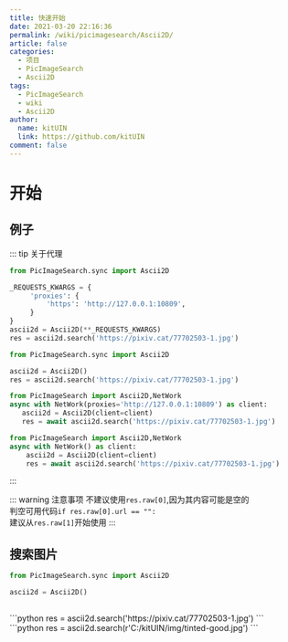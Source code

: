 ```yaml
---
title: 快速开始
date: 2021-03-20 22:16:36
permalink: /wiki/picimagesearch/Ascii2D/
article: false
categories:
  - 项目
  - PicImageSearch
  - Ascii2D
tags:
  - PicImageSearch
  - wiki
  - Ascii2D
author: 
  name: kitUIN
  link: https://github.com/kitUIN
comment: false
---
```

# 开始

## 例子
::: tip 关于代理
<code-group>

  <code-block title="使用代理" active>

  ```python
  from PicImageSearch.sync import Ascii2D

  _REQUESTS_KWARGS = {
       'proxies': {
           'https': 'http://127.0.0.1:10809',
       }
  }
  ascii2d = Ascii2D(**_REQUESTS_KWARGS)
  res = ascii2d.search('https://pixiv.cat/77702503-1.jpg')
  ```

  </code-block>

  <code-block title="不使用代理">

  ```python
  from PicImageSearch.sync import Ascii2D

  ascii2d = Ascii2D()
  res = ascii2d.search('https://pixiv.cat/77702503-1.jpg')
  ```
  </code-block>
  <code-block title="使用代理(异步)">

   ```python
   from PicImageSearch import Ascii2D,NetWork
   async with NetWork(proxies='http://127.0.0.1:10809') as client:
      ascii2d = Ascii2D(client=client)
      res = await ascii2d.search('https://pixiv.cat/77702503-1.jpg')
   ```

  </code-block>

  <code-block title="不使用代理(异步)">

  ```python
  from PicImageSearch import Ascii2D,NetWork
  async with NetWork() as client:
      ascii2d = Ascii2D(client=client)
      res = await ascii2d.search('https://pixiv.cat/77702503-1.jpg')
  ```
  </code-block>
</code-group>

:::

::: warning 注意事项
不建议使用`res.raw[0]`,因为其内容可能是空的  
判空可用代码`if res.raw[0].url == "":`  
建议从`res.raw[1]`开始使用
:::

## 搜索图片
```python
from PicImageSearch.sync import Ascii2D

ascii2d = Ascii2D()
        
```
<code-group>
  <code-block title="网络图片" active>
  ```python
  res = ascii2d.search('https://pixiv.cat/77702503-1.jpg')
  ```
  </code-block>

  <code-block title="本地图片">
  ```python
  res = ascii2d.search(r'C:/kitUIN/img/tinted-good.jpg')
  ```
  </code-block>

</code-group>


